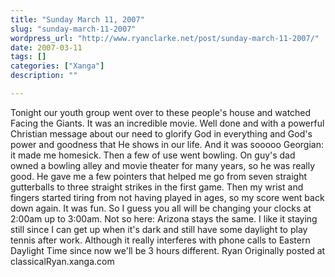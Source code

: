 ```yaml
---
title: "Sunday March 11, 2007"
slug: "sunday-march-11-2007"
wordpress_url: "http://www.ryanclarke.net/post/sunday-march-11-2007/"
date: 2007-03-11
tags: []
categories: ["Xanga"]
description: ""

---
```


Tonight our youth group went over to these people's house and watched Facing the Giants. It was an incredible movie. Well done and with a powerful Christian message about our need to glorify God in everything and God's power and goodness that He shows in our life. And it was sooooo Georgian: it made me homesick.
Then a few of use went bowling. On guy's dad owned a bowling alley and movie theater for many years, so he was really good. He gave me a few pointers that helped me go from seven straight gutterballs to three straight strikes in the first game. Then my wrist and fingers started tiring from not having played in ages, so my score went back down again. It was fun.
So I guess you all will be changing your clocks at 2:00am up to 3:00am. Not so here: Arizona stays the same. I like it staying still since I can get up when it's dark and still have some daylight to play tennis after work. Although it really interferes with phone calls to Eastern Daylight Time since now we'll be 3 hours different.
Ryan
Originally posted at classicalRyan.xanga.com
